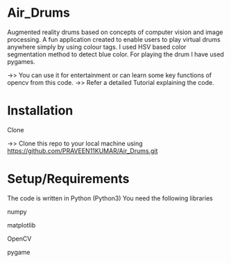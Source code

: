 # Air_Drums
Augmented reality drums based on concepts of computer vision and image processing. A fun application created to enable users to play virtual drums anywhere simply by using colour tags. I used HSV based color segmentation method to detect blue color. For playing the drum I have used pygames.

->> You can use it for entertainment or can learn some key functions of opencv from this code.
->> Refer a detailed Tutorial explaining the code.

# Installation

Clone

->> Clone this repo to your local machine using https://github.com/PRAVEEN11KUMAR/Air_Drums.git

# Setup/Requirements

The code is written in Python (Python3) You need the following libraries

numpy

matplotlib

OpenCV

pygame

